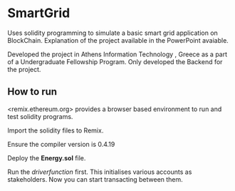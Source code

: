 # SmartGrid
Uses solidity programming to simulate a basic smart grid application on BlockChain. Explanation of the project available in the PowerPoint avaiable.

Developed the project in Athens Information Technology , Greece as a part of a Undergraduate Fellowship Program. Only developed the Backend for the project.

## How to run

<remix.ethereum.org> provides a browser based environment to run and test solidity programs.

Import the solidity files to Remix.

Ensure the compiler version is 0.4.19

Deploy the **Energy.sol** file. 

Run the *driverfunction* first. This initialises various accounts as stakeholders. Now you can start transacting between them.
